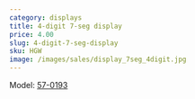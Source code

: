 ```yaml
---
category: displays
title: 4-digit 7-seg display
price: 4.00
slug: 4-digit-7-seg-display
sku: HGW
image: /images/sales/display_7seg_4digit.jpg
---
```

Model: <a href="http://www.rapidonline.com/pdf/57-0193.pdf">57-0193</a>
